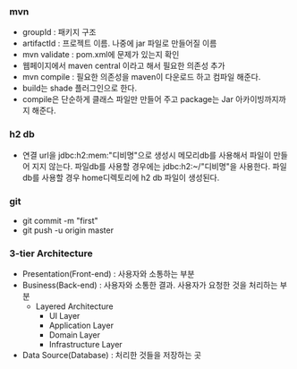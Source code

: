 ### mvn 

- groupId : 패키지 구조 
- artifactId : 프로젝트 이름. 나중에 jar 파일로 만들어질 이름
- mvn validate : pom.xml에 문제가 있는지 확인 
- 웹페이지에서 maven central 이라고 해서 필요한 의존성 추가 
- mvn compile : 필요한 의존성을 maven이 다운로드 하고 컴파일 해준다. 
- build는 shade 플러그인으로 한다. 
- compile은 단순하게 클래스 파일만 만들어 주고 package는 Jar 아카이빙까지까지 해준다.   

### h2 db

- 연결 url을 jdbc:h2:mem:"디비명"으로 생성시 메모리db를 사용해서 파일이 만들어 지지 않는다. 파일db를 사용할 경우에는 jdbc:h2:~/"디비명"을 사용한다. 파일db를 사용할 경우 home디렉토리에 h2 db 파일이 생성된다.

### git

- git commit -m "first" 
- git push -u origin master 

### 3-tier Architecture

- Presentation(Front-end) : 사용자와 소통하는 부분 
- Business(Back-end) : 사용자와 소통한 결과. 사용자가 요청한 것을 처리하는 부분 
  - Layered Architecture
    - UI Layer 
    - Application Layer
    - Domain Layer
    - Infrastructure Layer 
- Data Source(Database) : 처리한 것들을 저장하는 곳 
